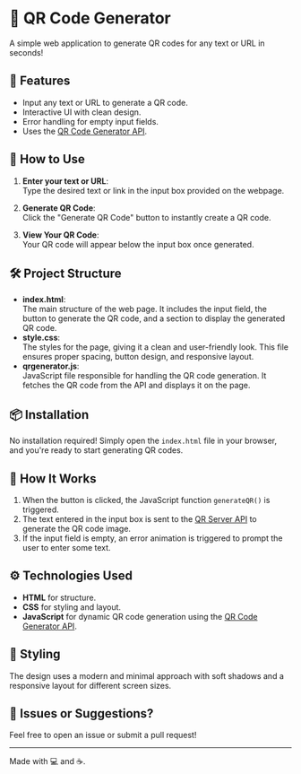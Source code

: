# 📱 QR Code Generator

A simple web application to generate QR codes for any text or URL in seconds!

## 🌟 Features

- Input any text or URL to generate a QR code.
- Interactive UI with clean design.
- Error handling for empty input fields.
- Uses the [QR Code Generator API](https://goqr.me/api/).

## 🚀 How to Use

1. **Enter your text or URL**:  
   Type the desired text or link in the input box provided on the webpage.

2. **Generate QR Code**:  
   Click the "Generate QR Code" button to instantly create a QR code.

3. **View Your QR Code**:  
   Your QR code will appear below the input box once generated.

## 🛠️ Project Structure

- **index.html**:  
  The main structure of the web page. It includes the input field, the button to generate the QR code, and a section to display the generated QR code.
- **style.css**:  
  The styles for the page, giving it a clean and user-friendly look. This file ensures proper spacing, button design, and responsive layout.
- **qrgenerator.js**:  
  JavaScript file responsible for handling the QR code generation. It fetches the QR code from the API and displays it on the page.

## 📦 Installation

No installation required! Simply open the `index.html` file in your browser, and you're ready to start generating QR codes.

## 🔧 How It Works

1. When the button is clicked, the JavaScript function `generateQR()` is triggered.
2. The text entered in the input box is sent to the [QR Server API](https://api.qrserver.com/) to generate the QR code image.
3. If the input field is empty, an error animation is triggered to prompt the user to enter some text.

## ⚙️ Technologies Used

- **HTML** for structure.
- **CSS** for styling and layout.
- **JavaScript** for dynamic QR code generation using the [QR Code Generator API](https://goqr.me/api/).

## 🎨 Styling

The design uses a modern and minimal approach with soft shadows and a responsive layout for different screen sizes.

## 🤔 Issues or Suggestions?

Feel free to open an issue or submit a pull request!

---

Made with 💻 and ☕.
